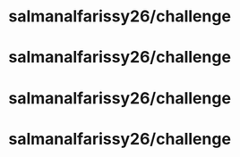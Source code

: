 ﻿# salmanalfarissy26/challenge
# salmanalfarissy26/challenge
# salmanalfarissy26/challenge
# salmanalfarissy26/challenge
